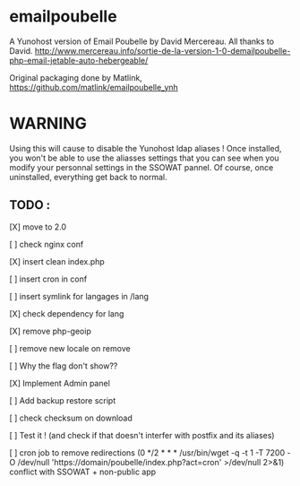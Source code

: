 emailpoubelle
=============
A Yunohost version of Email Poubelle by David Mercereau. All thanks to David. 
http://www.mercereau.info/sortie-de-la-version-1-0-demailpoubelle-php-email-jetable-auto-hebergeable/

Original packaging done by Matlink, https://github.com/matlink/emailpoubelle_ynh

WARNING
=========
Using this will cause to disable the Yunohost ldap aliases ! Once installed, you won't be able to use the aliasses settings that you can see when you modify your personnal settings in the SSOWAT pannel.
Of course, once uninstalled, everything get back to normal. 

TODO : 
------
[X] move to 2.0

[ ] check nginx conf

[X] insert clean index.php

[ ] insert cron in conf

[ ] insert symlink for langages in /lang

[X] check dependency for lang

[X] remove php-geoip 

[ ] remove new locale on remove

[ ] Why the flag don't show??

[X] Implement Admin panel

[ ] Add backup restore script

[ ] check checksum on download

[ ] Test it ! (and check if that doesn't interfer with postfix and its aliases)

[ ] cron job to remove redirections (0 */2 * * * /usr/bin/wget -q -t 1 -T 7200 -O /dev/null 'https://domain/poubelle/index.php?act=cron' >/dev/null 2>&1) conflict with SSOWAT + non-public app
